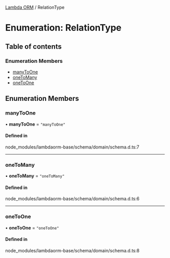 [Lambda ORM](../README.md) / RelationType

# Enumeration: RelationType

## Table of contents

### Enumeration Members

- [manyToOne](RelationType.md#manytoone)
- [oneToMany](RelationType.md#onetomany)
- [oneToOne](RelationType.md#onetoone)

## Enumeration Members

### manyToOne

• **manyToOne** = ``"manyToOne"``

#### Defined in

node_modules/lambdaorm-base/schema/domain/schema.d.ts:7

___

### oneToMany

• **oneToMany** = ``"oneToMany"``

#### Defined in

node_modules/lambdaorm-base/schema/domain/schema.d.ts:6

___

### oneToOne

• **oneToOne** = ``"oneToOne"``

#### Defined in

node_modules/lambdaorm-base/schema/domain/schema.d.ts:8
